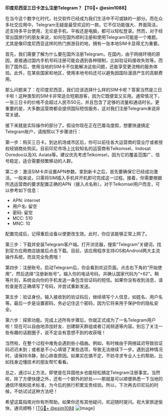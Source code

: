**印度尼西亚三日卡怎么注册Telegram？【TG💪+ @esim1088】**

在当今这个数字化时代，社交软件已经成为我们生活中不可或缺的一部分。而在众多社交应用中，Telegram无疑是最受欢迎的一款。它不仅功能强大、界面简洁，还支持多平台使用，无论是手机、平板还是电脑，都可以轻松登录。然而，对于经常出国旅行的朋友来说，如何在国外顺利注册和使用Telegram可能是一个难题。尤其是像印度尼西亚这样的热门旅游目的地，拥有一张本地SIM卡显得尤为重要。

首先，我们需要了解为什么要在国外注册Telegram。在国内，由于网络环境的原因，直接通过国内手机号码注册可能会遇到各种限制，比如验证码接收失败等。而到了国外后，使用当地的SIM卡不仅能解决这些问题，还能享受更流畅的服务体验。此外，在某些国家和地区，使用本地号码还可以避免因国际漫游产生的高额费用。

那么问题来了：在印度尼西亚，我们应该选择什么样的SIM卡呢？答案当然是三日卡啦！这种类型的SIM卡非常适合短期游客，因为它既便宜又实用。通常情况下，一张三日卡的价格不会超过人民币50元，并且包含了足够的流量和通话时长。更重要的是，大多数运营商都会提供国际短信服务，这对我们注册Telegram来说非常关键。

接下来就是实际操作的部分了。假设你现在正在巴厘岛度假，想要快速搞定Telegram账户，请按照以下步骤进行：

第一步：购买三日卡。到达机场或市区后，你可以前往各大运营商的营业厅或者授权经销商处购买。目前印尼市场上比较知名的运营商有Telkomsel、Indosat Ooredoo以及XL Axiata等。建议优先考虑Telkomsel，因为它的覆盖范围广、信号稳定，适合需要频繁移动的人群。

第二步：激活SIM卡并设置APN参数。拿到新卡之后，首先要确保它已经成功激活。一般来说，只需将SIM插入手机并开机即可完成这一过程。接着，你需要根据所选运营商的要求配置正确的APN（接入点名称）。对于Telkomsel用户而言，可以参考如下信息：
- APN: internet
- 用户名: 留空
- 密码: 留空
- MCC: 510
- MNC: 10

配置完成后，记得重启设备以使更改生效。此时，你应该能够正常上网了。

第三步：下载并安装Telegram客户端。打开浏览器，搜索“Telegram”关键词，找到官方应用商店链接后点击下载。目前，该应用程序支持iOS和Android两大主流操作系统，而且完全免费哦！

第四步：注册账号。启动Telegram后，你会看到欢迎页面。点击右下角的“开始使用”，然后选择“注册新账号”。输入你的电话号码，并确认国家代码为“+62”。稍等片刻，系统会向你的手机发送一条包含验证码的短信。如果你没有收到消息，请检查是否正确填写了号码，并尝试重新发送。

第五步：验证身份。输入接收到的验证码后，继续填写个人信息，如姓名、用户名等。最后一步是设置密码，务必记住这个密码，因为它将来用于保护你的隐私安全。

第六步：探索功能。完成上述所有步骤后，你就正式成为了一名Telegram用户啦！现在可以自由地添加好友、创建聊天群组或者订阅频道等内容。别忘了关注一些有趣的话题圈子，说不定会有意想不到的收获哦！

当然啦，在整个过程中难免会遇到些小插曲。例如，有时候由于网络延迟导致验证码迟迟未到；或者是不小心填错了某些选项，导致无法继续下一步。遇到这种情况时，请保持冷静，耐心排查原因。如果实在搞不定，不妨寻求专业人士的帮助，比如找身边懂技术的朋友帮忙看看。

总之，通过以上方法，即使是在异国他乡也能轻松搞定Telegram注册事宜。当然啦，除了方便快捷之外，还有一个额外的好处——那就是可以顺便熟悉一下当地的通信环境和技术标准，为今后的旅行积累宝贵经验。所以，下次再去印尼玩的时候，不妨试试这种方法吧！

希望这篇指南对你有所帮助。如果你还有其他疑问，欢迎随时提问。祝大家旅途愉快，通讯顺畅！[[TG💪+ @esim1088](https://t.me/s/esim1088) ![Image](https://i.postimg.cc/4NQfJmqS/Snipaste-2025-05-13-00-14-12.png)]
